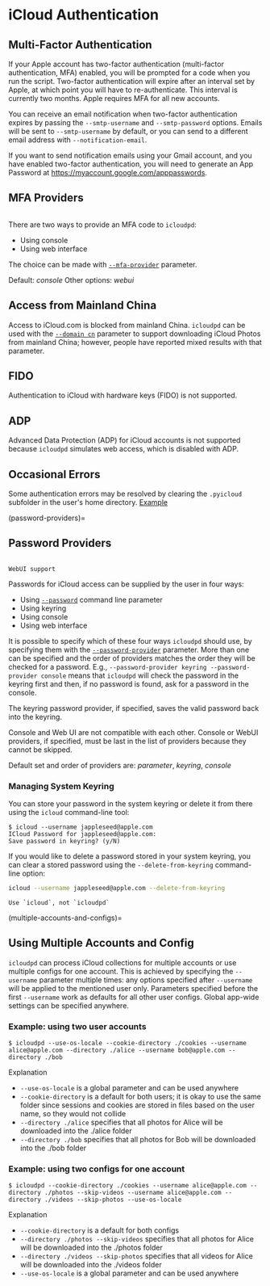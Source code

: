 # iCloud Authentication

## Multi-Factor Authentication

If your Apple account has two-factor authentication (multi-factor authentication, MFA) enabled,
you will be prompted for a code when you run the script. Two-factor authentication will expire after an interval set by Apple,
at which point you will have to re-authenticate. This interval is currently two months. Apple requires MFA for all new accounts.

You can receive an email notification when two-factor authentication expires by passing the
`--smtp-username` and `--smtp-password` options. Emails will be sent to `--smtp-username` by default,
or you can send to a different email address with `--notification-email`.

If you want to send notification emails using your Gmail account, and you have enabled two-factor authentication, you will need to generate an App Password at <https://myaccount.google.com/apppasswords>.

## MFA Providers

```{versionadded} 1.21.0
```

There are two ways to provide an MFA code to `icloudpd`:
- Using console
- Using web interface

The choice can be made with [`--mfa-provider`](mfa-provider-parameter) parameter.

Default: *console*
Other options: *webui*

## Access from Mainland China

Access to iCloud.com is blocked from mainland China. `icloudpd` can be used with the [`--domain cn`](domain-parameter) parameter to support downloading iCloud Photos from mainland China; however, people have reported mixed results with that parameter.

## FIDO

Authentication to iCloud with hardware keys (FIDO) is not supported.

## ADP

Advanced Data Protection (ADP) for iCloud accounts is not supported because `icloudpd` simulates web access, which is disabled with ADP.

## Occasional Errors

Some authentication errors may be resolved by clearing the `.pyicloud` subfolder in the user's home directory. [Example](https://github.com/icloud-photos-downloader/icloud_photos_downloader/issues/772#issuecomment-1950963522)

(password-providers)=
## Password Providers

```{versionadded} 1.20.0
```
```{versionadded} 1.21.0
WebUI support
```

Passwords for iCloud access can be supplied by the user in four ways:
- Using [`--password`](password-parameter) command line parameter
- Using keyring
- Using console
- Using web interface

It is possible to specify which of these four ways `icloudpd` should use, by specifying them with the [`--password-provider`](password-provider-parameter) parameter. More than one can be specified and the order
of providers matches the order they will be checked for a password. E.g., `--password-provider keyring --password-provider console` means that `icloudpd` will check the password in the keyring first and then, if no password is found, ask for a password in the console.

The keyring password provider, if specified, saves the valid password back into the keyring.

Console and Web UI are not compatible with each other. Console or WebUI providers, if specified, must be last in the list of providers because they cannot be skipped.

Default set and order of providers are: *parameter*, *keyring*, *console*

### Managing System Keyring

You can store your password in the system keyring or delete it from there using the `icloud` command-line tool:

```
$ icloud --username jappleseed@apple.com
ICloud Password for jappleseed@apple.com:
Save password in keyring? (y/N)
```

If you would like to delete a password stored in your system keyring,
you can clear a stored password using the `--delete-from-keyring` command-line option:

``` sh
icloud --username jappleseed@apple.com --delete-from-keyring
```

```{note}
Use `icloud`, not `icloudpd`
```

(multiple-accounts-and-configs)=
## Using Multiple Accounts and Config

`icloudpd` can process iCloud collections for multiple accounts or use multiple configs for one account. This is achieved by specifying the `--username` parameter multiple times: any options specified after `--username` will be applied to the mentioned user only. Parameters specified before the first `--username` work as defaults for all other user configs. Global app-wide settings can be specified anywhere.

### Example: using two user accounts

```
$ icloudpd --use-os-locale --cookie-directory ./cookies --username alice@apple.com --directory ./alice --username bob@apple.com --directory ./bob
```

Explanation

- `--use-os-locale` is a global parameter and can be used anywhere
- `--cookie-directory` is a default for both users; it is okay to use the same folder since sessions and cookies are stored in files based on the user name, so they would not collide
- `--directory ./alice` specifies that all photos for Alice will be downloaded into the ./alice folder
- `--directory ./bob` specifies that all photos for Bob will be downloaded into the ./bob folder

### Example: using two configs for one account

```
$ icloudpd --cookie-directory ./cookies --username alice@apple.com --directory ./photos --skip-videos --username alice@apple.com --directory ./videos --skip-photos --use-os-locale
```

Explanation

- `--cookie-directory` is a default for both configs
- `--directory ./photos --skip-videos` specifies that all photos for Alice will be downloaded into the ./photos folder
- `--directory ./videos --skip-photos` specifies that all videos for Alice will be downloaded into the ./videos folder
- `--use-os-locale` is a global parameter and can be used anywhere

```{versionadded} 1.32.0
```
